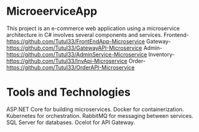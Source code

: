 # MicroeerviceApp
  This project is an e-commerce web application using a microservice architecture in C# involves several components and services.
  Frontend- https://github.com/Tutul33/FrontEndApp-Microservice
  Gateway- https://github.com/Tutul33/GatewayAPI-Microservice
  Admin-https://github.com/Tutul33/AdminService-Microservice
  Inventory-https://github.com/Tutul33/InvApi-Microservice
  Order-https://github.com/Tutul33/OrderAPI-Microservice
# Tools and Technologies
  ASP.NET Core for building microservices.
  Docker for containerization.
  Kubernetes for orchestration.
  RabbitMQ for messaging between services.
  SQL Server for databases.
  Ocelot for API Gateway.
